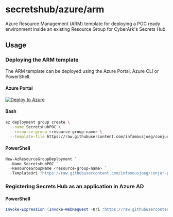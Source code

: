 # secretshub/azure/arm

Azure Resource Management (ARM) template for deploying a POC ready environment inside an existing Resource Group for CyberArk's Secrets Hub.

## Usage

### Deploying the ARM template

The ARM template can be deployed using the Azure Portal, Azure CLI or PowerShell.

#### Azure Portal

[![Deploy to Azure](https://aka.ms/deploytoazurebutton)](https://portal.azure.com/#create/Microsoft.Template/uri/https://raw.githubusercontent.com/infamousjoeg/conjur-poc-assets/main/secretshub/azure/arm/SetupResourceGroup.json)

#### Bash

```bash
az deployment group create \
  --name SecretsHubPOC \
  --resource-group <resource-group-name> \
  --template-file https://raw.githubusercontent.com/infamousjoeg/conjur-poc-assets/main/secretshub/azure/arm/SetupResourceGroup.json
```

#### PowerShell

```powershell
New-AzResourceGroupDeployment `
  -Name SecretsHubPOC `
  -ResourceGroupName <resource-group-name> `
  -TemplateUri "https://raw.githubusercontent.com/infamousjoeg/conjur-poc-assets/main/secretshub/azure/arm/SetupResourceGroup.json"
```

### Registering Secrets Hub as an application in Azure AD

#### PowerShell

```powershell
Invoke-Expression (Invoke-WebRequest -Uri "https://raw.githubusercontent.com/infamousjoeg/conjur-poc-assets/main/secretshub/azure/arm/RegisterSecretsHub_EntraID.ps1" -UseBasicParsing).Content
```
